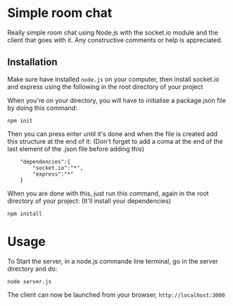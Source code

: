 # Simple room chat
Really simple room chat using Node.js with the socket.io module and the client that goes with it. Any constructive comments or help is appreciated.

## Installation

Make sure have installed `node.js` on your computer, then install socket.io and express using the following in the root directory of your project

When you're on your directory, you will have to initialise a package.json file by doing this command:

```
npm init
```

Then you can press enter until it's done and when the file is created add this structure at the end of it:
(Don't forget to add a coma at the end of the last element of the .json file before adding this)

```
	"dependencies":{
		"socket.io":"*",
		"express":"*"
	}
```

When you are done with this, just run this command, again in the root directory of your project:
(It'll install your dependencies)

```
npm install
```

# Usage

To Start the server, in a node.js commande line terminal, go in the server directory and do:

```
node server.js
```

The client can now be launched from your browser, `http://localhost:3000`
